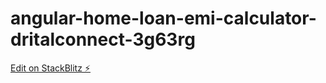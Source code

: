 # angular-home-loan-emi-calculator-dritalconnect-3g63rg

[Edit on StackBlitz ⚡️](https://stackblitz.com/edit/angular-home-loan-emi-calculator-dritalconnect-3g63rg)